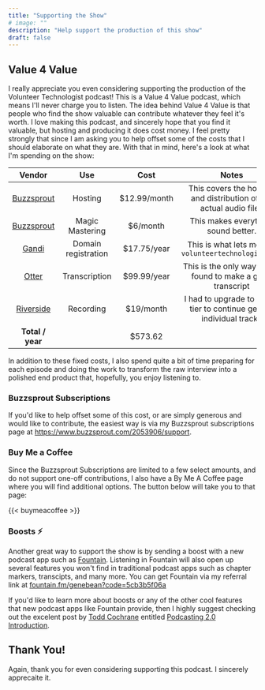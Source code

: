 ```yaml
---
title: "Supporting the Show"
# image: ""
description: "Help support the production of this show"
draft: false
---
```


## Value 4 Value

I really appreciate you even considering supporting the production of the Volunteer Technologist podcast! This is a Value 4 Value podcast, which means I'll never charge you to listen. The idea behind Value 4 Value is that people who find the show valuable can contribute whatever they feel it's worth. I love making this podcast, and sincerely hope that you find it valuable, but hosting and producing it does cost money. I feel pretty strongly that since I am asking you to help offset some of the costs that I should elaborate on what they are. With that in mind, here's a look at what I'm spending on the show:

|      Vendor      |         Use         |     Cost     |                               Notes                                   |
|:----------------:|:-------------------:|:------------:|:---------------------------------------------------------------------:|
| [Buzzsprout][b]  |       Hosting       | $12.99/month | This covers the hosting and distribution of the actual audio files    |
| [Buzzsprout][m]  |   Magic Mastering   |   $6/month   |                This makes everything sound better.                    |
|    [Gandi][g]    | Domain registration | $17.75/year  |        This is what lets me use `volunteertechnologist.com`           |
|    [Otter][o]    |    Transcription    | $99.99/year  |    This is the only way I have found to make a good transcript        |
|  [Riverside][r]  |      Recording      |   $19/month  | I had to upgrade to a paid tier to continue getting individual tracks |
| **Total / year** |                     |   $573.62    |                                                                       |

In addition to these fixed costs, I also spend quite a bit of time preparing for each episode and doing the work to transform the raw interview into a polished end product that, hopefully, you enjoy listening to.

### Buzzsprout Subscriptions

If you'd like to help offset some of this cost, or are simply generous and would like to contribute, the easiest way is via my Buzzsprout subscriptions page at <https://www.buzzsprout.com/2053906/support>.

### Buy Me a Coffee

Since the Buzzsprout Subscriptions are limited to a few select amounts, and do not support one-off contributions, I also have a By Me A Coffee page where you will find additional options. The button below will take you to that page:

{{< buymeacoffee >}}

### Boosts ⚡

Another great way to support the show is by sending a boost with a new podcast app such as [Fountain][f]. Listening in Fountain will also open up several features you won't find in traditional podcast apps such as chapter markers, transcipts, and many more. You can get Fountain via my referral link at [fountain.fm/genebean?code=5cb3b5f06a][f]

If you'd like to learn more about boosts or any of the other cool features that new podcast apps like Fountain provide, then I highly suggest checking out the excelent post by [Todd Cochrane][t] entitled [Podcasting 2.0 Introduction][p].

## Thank You!

Again, thank you for even considering supporting this podcast. I sincerely apprecaite it.

[b]: https://www.buzzsprout.com/?referrer_id=1803680
[m]: https://www.buzzsprout.com/help/67-magic-mastering
[g]: https://www.gandi.net
[r]: https://riverside.fm
[o]: https://otter.ai
[f]: https://fountain.fm/genebean?code=5cb3b5f06a
[t]: https://podcastindex.social/@Todd_Blubrry
[p]: https://blubrry.com/support/podcasting-2-0-introduction/
